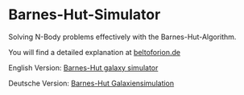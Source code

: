# Barnes-Hut-Simulator
Solving N-Body problems effectively with the Barnes-Hut-Algorithm.

You will find a detailed explanation at [beltoforion.de](https://betloforion.de/en)

English Version:
[Barnes-Hut galaxy simulator](https://beltoforion.de/article.php?a=barnes-hut-galaxy-simulator)

Deutsche Version:
[Barnes-Hut Galaxiensimulation](https://beltoforion.de/de/barnes-hut-galaxiensimulation/)
